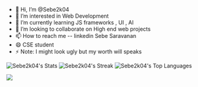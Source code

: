 - 👋 Hi, I’m @Sebe2k04
- 👀 I’m interested in Web Development
- 🌱 I’m currently learning JS frameworks , UI , AI
- 💞️ I’m looking to collaborate on High end web projects
- 📫 How to reach me -- linkedin Sebe Saravanan
- 😄 CSE student 
- ⚡ Note: I might look ugly but my worth will speaks

<!---
Sebe2k04/Sebe2k04 is a ✨ special ✨ repository because its `README.md` (this file) appears on your GitHub profile.
You can click the Preview link to take a look at your changes.
--->
![Sebe2k04's Stats](https://github-readme-stats.vercel.app/api?username=Sebe2k04&theme=gruvbox&show_icons=true&hide_border=true&count_private=true)
![Sebe2k04's Streak](https://github-readme-streak-stats.herokuapp.com/?user=Sebe2k04&theme=gruvbox&hide_border=true)
![Sebe2k04's Top Languages](https://github-readme-stats.vercel.app/api/top-langs/?username=Sebe2k04&theme=gruvbox&show_icons=true&hide_border=true&layout=compact)


<a href="https://visitcount.itsvg.in">
  <img src="https://visitcount.itsvg.in/api?id=Sebe2k04&label=Profile%20Views&color=2&icon=6&pretty=true" />
</a>
